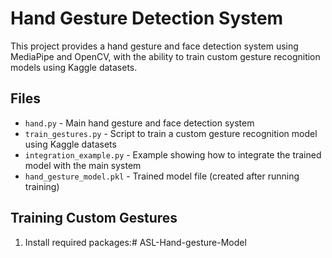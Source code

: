 # Hand Gesture Detection System

This project provides a hand gesture and face detection system using MediaPipe and OpenCV, with the ability to train custom gesture recognition models using Kaggle datasets.

## Files

- `hand.py` - Main hand gesture and face detection system
- `train_gestures.py` - Script to train a custom gesture recognition model using Kaggle datasets
- `integration_example.py` - Example showing how to integrate the trained model with the main system
- `hand_gesture_model.pkl` - Trained model file (created after running training)

## Training Custom Gestures

1. Install required packages:#   A S L - H a n d - g e s t u r e - M o d e l 
 
 

